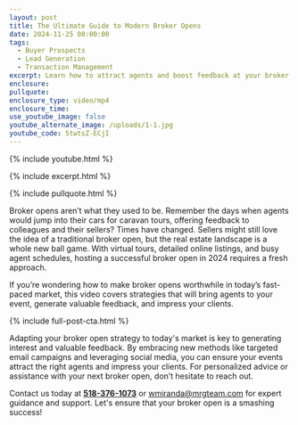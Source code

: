 ```yaml
---
layout: post
title: The Ultimate Guide to Modern Broker Opens
date: 2024-11-25 00:00:00
tags:
  - Buyer Prospects
  - Lead Generation
  - Transaction Management
excerpt: Learn how to attract agents and boost feedback at your broker opens.
enclosure:
pullquote:
enclosure_type: video/mp4
enclosure_time:
use_youtube_image: false
youtube_alternate_image: /uploads/1-1.jpg
youtube_code: 5twtsZ-ECjI
---
```

{% include youtube.html %}

{% include excerpt.html %}

{% include pullquote.html %}

Broker opens aren’t what they used to be. Remember the days when agents would jump into their cars for caravan tours, offering feedback to colleagues and their sellers? Times have changed. Sellers might still love the idea of a traditional broker open, but the real estate landscape is a whole new ball game. With virtual tours, detailed online listings, and busy agent schedules, hosting a successful broker open in 2024 requires a fresh approach.

If you’re wondering how to make broker opens worthwhile in today’s fast-paced market, this video covers strategies that will bring agents to your event, generate valuable feedback, and impress your clients.<br>

{% include full-post-cta.html %}

Adapting your broker open strategy to today's market is key to generating interest and valuable feedback. By embracing new methods like targeted email campaigns and leveraging social media, you can ensure your events attract the right agents and impress your clients. For personalized advice or assistance with your next broker open, don’t hesitate to reach out.

Contact us today at [**518-376-1073**](tel:%205183761073) or [wmiranda@mrgteam.com](mailto:wmiranda@mrgteam.com) for expert guidance and support. Let's ensure that your broker open is a smashing success!